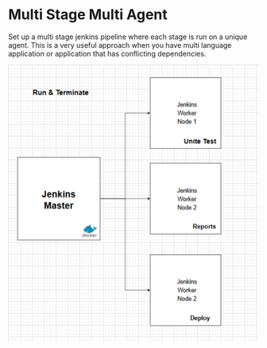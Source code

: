 # Multi Stage Multi Agent

Set up a multi stage jenkins pipeline where each stage is run on a unique agent. This is a very useful approach when you have multi language application or application that has conflicting dependencies.

![jenkins-cicd](jenkins-cicd.png)